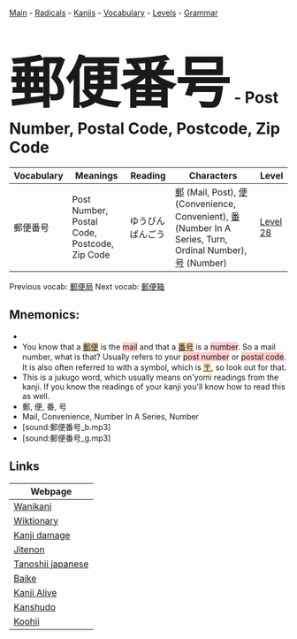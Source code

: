 <style> bigfont {font-size: 100px}</style>
[Main](../README.md) -
[Radicals](../radicals.md) -
[Kanjis](../kanjis.md) -
[Vocabulary](../vocabulary.md) -
[Levels](../levels.md) -
[Grammar](../grammar.md)
# <bigfont> 郵便番号</bigfont> - Post Number, Postal Code, Postcode, Zip Code 

| Vocabulary | Meanings | Reading | Characters | Level |
| --- | --- | --- | --- | --- |
| 郵便番号 | Post Number, Postal Code, Postcode, Zip Code | ゆうびんばんごう |  [郵](../kanjis/郵.md) (Mail, Post), [便](../kanjis/便.md) (Convenience, Convenient), [番](../kanjis/番.md) (Number In A Series, Turn, Ordinal Number), [号](../kanjis/号.md) (Number) | [Level 28](../levels/wk_level28.md) |

Previous vocab: [郵便局](郵便局.md) Next vocab: [郵便箱](郵便箱.md) 

## Mnemonics:

* 
* You know that a <span style="background-color:#fed8b1"> [郵便](https://jisho.org/search/郵便)</span> is the <span style="background-color:#ffcccb"> mail</span> and that a <span style="background-color:#fed8b1"> [番号](https://jisho.org/search/番号)</span> is a <span style="background-color:#ffcccb"> number</span>. So a mail number, what is that? Usually refers to your <span style="background-color:#ffcccb"> post number</span> or <span style="background-color:#ffcccb"> postal code</span>. It is also often referred to with a symbol, which is <span style="background-color:#fed8b1"> [〒](https://jisho.org/search/〒)</span>, so look out for that.
* This is a jukugo word, which usually means on'yomi readings from the kanji. If you know the readings of your kanji you'll know how to read this as well.
* 郵, 便, 番, 号
* Mail, Convenience, Number In A Series, Number
* [sound:郵便番号_b.mp3]
* [sound:郵便番号_g.mp3]


## Links 

| Webpage |
| --- |
| [Wanikani          ](https://www.wanikani.com/kanji/郵便番号) |
| [Wiktionary        ](https://en.wiktionary.org/wiki/郵便番号) |
| [Kanji damage      ](http://www.kanjidamage.com/kanji/search?utf8=✓&q=郵便番号) |
| [Jitenon           ](https://jitenon.com/kanji/郵便番号) |
| [Tanoshii japanese ](https://www.tanoshiijapanese.com/dictionary/kanji.cfm?k=郵便番号) |
| [Baike             ](https://baike.baidu.com/item/郵便番号) |
| [Kanji Alive       ](https://app.kanjialive.com/郵便番号) |
| [Kanshudo          ](https://www.kanshudo.com/searchmn?q=郵便番号) |
| [Koohii            ](https://kanji.koohii.com/study/kanji/郵便番号) |
